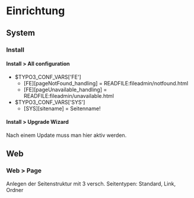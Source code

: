 # Einrichtung

## System

### Install

#### Install > All configuration
* $TYPO3_CONF_VARS['FE']
  * [FE][pageNotFound_handling] = READFILE:fileadmin/notfound.html
  * [FE][pageUnavailable_handling] = READFILE:fileadmin/unavailable.html
* $TYPO3_CONF_VARS['SYS']
  * [SYS][sitename] = Seitenname!

#### Install > Upgrade Wizard
Nach einem Update muss man hier aktiv werden.


## Web

### Web > Page
Anlegen der Seitenstruktur mit 3 versch. Seitentypen: Standard, Link, Ordner

